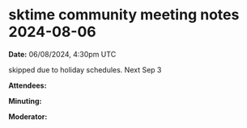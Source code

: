 
# sktime community meeting notes 2024-08-06

**Date:** 
06/08/2024, 4:30pm UTC

skipped due to holiday schedules. Next Sep 3

**Attendees:**

**Minuting:**

**Moderator:**
